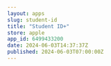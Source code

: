 ```yaml
---
layout: apps
slug: student-id
title: "Student ID+"
store: apple
app_id: 6499433200
date: 2024-06-03T14:37:37Z
published: 2024-06-03T07:00:00Z
---
```

